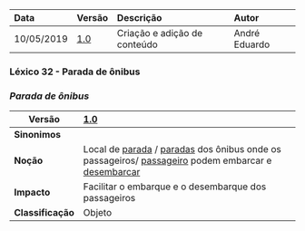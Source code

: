 |Data|Versão|Descrição|Autor|
|:---|:---|:---|:---|
|10/05/2019|[1.0](https://github.com/Andre-Eduardo/2019.1-Requisitos-Moovit/tree/master/lexicos/versao%201.0)|Criação e adição de conteúdo|André Eduardo|


### Léxico 32 - Parada de ônibus
### ***<a name="parada de onibus">Parada de ônibus</a>***


|Versão|[1.0](https://github.com/Andre-Eduardo/2019.1-Requisitos-Moovit/tree/master/lexicos/versao%201.0)
|-|:-|
|**Sinonimos**|
|**Noção**|Local de [parada](#parada) / [paradas](#paradas) dos ônibus onde os passageiros/ [passageiro](#passageiro) podem embarcar e [desembarcar](#desembarcar) |
|**Impacto**|Facilitar o embarque e o desembarque dos passageiros|
|**Classificação**| Objeto